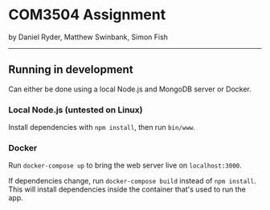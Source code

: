 # COM3504 Assignment

by Daniel Ryder, Matthew Swinbank, Simon Fish

---

## Running in development

Can either be done using a local Node.js and MongoDB server or Docker.

### Local Node.js (untested on Linux)

Install dependencies with `npm install`, then run `bin/www`.

### Docker

Run `docker-compose up` to bring the web server live on `localhost:3000`.

If dependencies change, run `docker-compose build` instead of `npm install`.
This will install dependencies inside the container that's used to run the app.